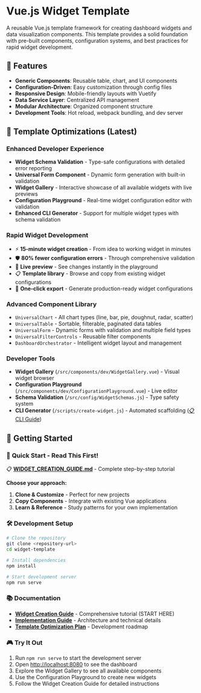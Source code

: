 # Vue.js Widget Template

A reusable Vue.js template framework for creating dashboard widgets and data visualization components. This template provides a solid foundation with pre-built components, configuration systems, and best practices for rapid widget development.

## 🚀 Features

- **Generic Components**: Reusable table, chart, and UI components
- **Configuration-Driven**: Easy customization through config files
- **Responsive Design**: Mobile-friendly layouts with Vuetify
- **Data Service Layer**: Centralized API management
- **Modular Architecture**: Organized component structure
- **Development Tools**: Hot reload, webpack bundling, and dev server

## 🎯 Template Optimizations (Latest)

### Enhanced Developer Experience
- **Widget Schema Validation** - Type-safe configurations with detailed error reporting
- **Universal Form Component** - Dynamic form generation with built-in validation
- **Widget Gallery** - Interactive showcase of all available widgets with live previews
- **Configuration Playground** - Real-time widget configuration editor with validation
- **Enhanced CLI Generator** - Support for multiple widget types with schema validation

### Rapid Widget Development
- ⚡ **15-minute widget creation** - From idea to working widget in minutes
- 🛡️ **80% fewer configuration errors** - Through comprehensive validation
- 🎨 **Live preview** - See changes instantly in the playground
- 📋 **Template library** - Browse and copy from existing widget configurations
- 🔄 **One-click export** - Generate production-ready widget configurations

### Advanced Component Library
- `UniversalChart` - All chart types (line, bar, pie, doughnut, radar, scatter)
- `UniversalTable` - Sortable, filterable, paginated data tables
- `UniversalForm` - Dynamic forms with validation and multiple field types
- `UniversalFilterControls` - Reusable filter components
- `DashboardOrchestrator` - Intelligent widget layout and management

### Developer Tools
- **Widget Gallery** (`/src/components/dev/WidgetGallery.vue`) - Visual widget browser
- **Configuration Playground** (`/src/components/dev/ConfigurationPlayground.vue`) - Live editor
- **Schema Validation** (`/src/config/WidgetSchemas.js`) - Type safety system
- **CLI Generator** (`/scripts/create-widget.js`) - Automated scaffolding ([📋 CLI Guide](./CLI_GENERATOR_GUIDE.md))

## 📖 Getting Started

### 🚀 **Quick Start - Read This First!**
📋 **[WIDGET_CREATION_GUIDE.md](./WIDGET_CREATION_GUIDE.md)** - Complete step-by-step tutorial

**Choose your approach:**
1. **Clone & Customize** - Perfect for new projects
2. **Copy Components** - Integrate with existing Vue applications  
3. **Learn & Reference** - Study patterns for your own implementation

### 🛠️ Development Setup
```bash
# Clone the repository
git clone <repository-url>
cd widget-template

# Install dependencies
npm install

# Start development server
npm run serve
```

### 📚 Documentation
- **[Widget Creation Guide](./WIDGET_CREATION_GUIDE.md)** - Comprehensive tutorial (START HERE)
- **[Implementation Guide](./IMPLEMENTATION_GUIDE.md)** - Architecture and technical details
- **[Template Optimization Plan](./TEMPLATE_OPTIMIZATION_PLAN.md)** - Development roadmap

### 🎮 Try It Out
1. Run `npm run serve` to start the development server
2. Open <http://localhost:8080> to see the dashboard
3. Explore the Widget Gallery to see all available components
4. Use the Configuration Playground to create new widgets
5. Follow the Widget Creation Guide for detailed instructions
